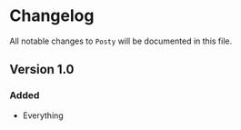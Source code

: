 # Changelog

All notable changes to `Posty` will be documented in this file.

## Version 1.0

### Added
- Everything
